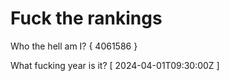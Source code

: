 # Fuck the rankings

Who the hell am I?
{ 4061586 }

What fucking year is it?
[ 2024-04-01T09:30:00Z ]
